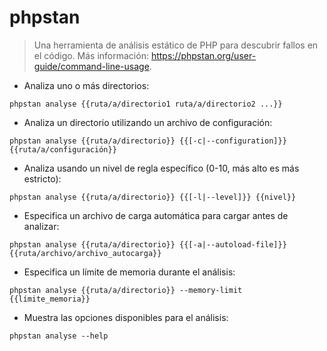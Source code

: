 # phpstan

> Una herramienta de análisis estático de PHP para descubrir fallos en el código.
> Más información: <https://phpstan.org/user-guide/command-line-usage>.

- Analiza uno o más directorios:

`phpstan analyse {{ruta/a/directorio1 ruta/a/directorio2 ...}}`

- Analiza un directorio utilizando un archivo de configuración:

`phpstan analyse {{ruta/a/directorio}} {{[-c|--configuration]}} {{ruta/a/configuración}}`

- Analiza usando un nivel de regla específico (0-10, más alto es más estricto):

`phpstan analyse {{ruta/a/directorio}} {{[-l|--level]}} {{nivel}}`

- Especifica un archivo de carga automática para cargar antes de analizar:

`phpstan analyse {{ruta/a/directorio}} {{[-a|--autoload-file]}} {{ruta/archivo/archivo_autocarga}}`

- Especifica un límite de memoria durante el análisis:

`phpstan analyse {{ruta/a/directorio}} --memory-limit {{límite_memoria}}`

- Muestra las opciones disponibles para el análisis:

`phpstan analyse --help`
